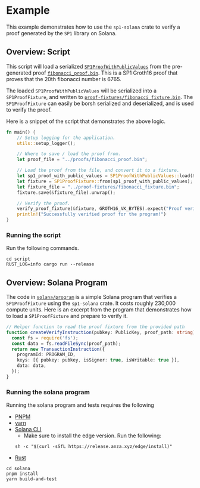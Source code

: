 # Example

This example demonstrates how to use the `sp1-solana` crate to verify a proof generated by the `SP1` library on Solana.

## Overview: Script

This script will load a serialized [`SP1ProofWithPublicValues`](https://docs.rs/sp1-sdk/2.0.0/sp1_sdk/proof/struct.SP1ProofWithPublicValues.html)
from the pre-generated proof [`fibonacci_proof.bin`](./proofs/fibonacci_proof.bin). This is a SP1 Groth16 proof that
proves that the 20th fibonacci number is 6765.

The loaded `SP1ProofWithPublicValues` will be serialized into a `SP1ProofFixture`, and written to
[`proof-fixtures/fibonacci_fixture.bin`](./proof-fixtures/fibonacci_fixture.bin). The `SP1ProofFixture` can easily be borsh serialized and 
deserialized, and is used to verify the proof. 

Here is a snippet of the script that demonstrates the above logic. 

```rust
fn main() {
    // Setup logging for the application.
    utils::setup_logger();

    // Where to save / load the proof from.
    let proof_file = "../proofs/fibonacci_proof.bin";

    // Load the proof from the file, and convert it to a fixture.
    let sp1_proof_with_public_values = SP1ProofWithPublicValues::load(&proof_file).unwrap();
    let fixture = SP1ProofFixture::from(sp1_proof_with_public_values);
    let fixture_file = "../proof-fixtures/fibonacci_fixture.bin";
    fixture.save(&fixture_file).unwrap();

    // Verify the proof.
    verify_proof_fixture(&fixture, GROTH16_VK_BYTES).expect("Proof verification failed");
    println!("Successfully verified proof for the program!")
}
```

### Running the script

Run the following commands. 

```shell
cd script
RUST_LOG=info cargo run --release
```

## Overview: Solana Program

The code in [`solana/program`](./solana/program) is a simple Solana program that verifies a `SP1ProofFixture` using the `sp1-solana` crate.
It costs roughly 230,000 compute units. Here is an excerpt from the program that demonstrates how to load a `SP1ProofFixture` and prepare to verify it. 

```ts
// Helper function to read the proof fixture from the provided path
function createVerifyInstruction(pubkey: PublicKey, proof_path: string): TransactionInstruction {
  const fs = require('fs');
  const data = fs.readFileSync(proof_path);
  return new TransactionInstruction({
    programId: PROGRAM_ID,
    keys: [{ pubkey: pubkey, isSigner: true, isWritable: true }],
    data: data,
  });
}
```

### Running the solana program

Running the solana program and tests requires the following

* [PNPM](https://pnpm.io/installation)
* [yarn](https://yarnpkg.com/getting-started/install)
* [Solana CLI](https://docs.solana.com/cli/install-solana-cli)
  * Make sure to install the edge version. Run the following: 
  ```shell
  sh -c "$(curl -sSfL https://release.anza.xyz/edge/install)"
  ```
* [Rust](https://www.rust-lang.org/tools/install)

```shell
cd solana
pnpm install
yarn build-and-test
```
